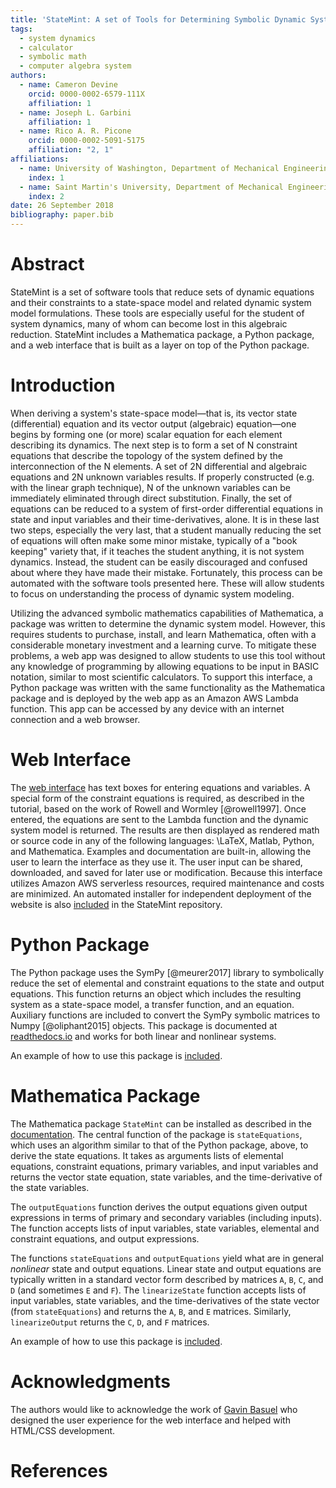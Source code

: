 ```yaml
---
title: 'StateMint: A set of Tools for Determining Symbolic Dynamic System Models using Linear Graph Methods'
tags:
  - system dynamics
  - calculator
  - symbolic math
  - computer algebra system
authors:
  - name: Cameron Devine
    orcid: 0000-0002-6579-111X
    affiliation: 1
  - name: Joseph L. Garbini
    affiliation: 1
  - name: Rico A. R. Picone
    orcid: 0000-0002-5091-5175
    affiliation: "2, 1"
affiliations:
  - name: University of Washington, Department of Mechanical Engineering
    index: 1
  - name: Saint Martin's University, Department of Mechanical Engineering
    index: 2
date: 26 September 2018
bibliography: paper.bib
---
```


# Abstract

StateMint is a set of software tools that reduce sets of dynamic equations and their constraints to a state-space model and related dynamic system model formulations.
These tools are especially useful for the student of system dynamics, many of whom can become lost in this algebraic reduction.
StateMint includes a Mathematica package, a Python package, and a web interface that is built as a layer on top of the Python package.

# Introduction

When deriving a system's state-space model&mdash;that is, its vector state (differential) equation and its vector output (algebraic) equation&mdash;one begins by forming one (or more) scalar equation for each element describing its dynamics.
The next step is to form a set of N constraint equations that describe the topology of the system defined by the interconnection of the N elements.
A set of 2N differential and algebraic equations and 2N unknown variables results.
If properly constructed (e.g. with the linear graph technique), N of the unknown variables can be immediately eliminated through direct substitution.
Finally, the set of equations can be reduced to a system of first-order differential equations in state and input variables and their time-derivatives, alone.
It is in these last two steps, especially the very last, that a student manually reducing the set of equations will often make some minor mistake, typically of a "book keeping" variety that, if it teaches the student anything, it is not system dynamics.
Instead, the student can be easily discouraged and confused about where they have made their mistake.
Fortunately, this process can be automated with the software tools presented here.
These will allow students to focus on understanding the process of dynamic system modeling.

Utilizing the advanced symbolic mathematics capabilities of Mathematica, a package was written to determine the dynamic system model.
However, this requires students to purchase, install, and learn Mathematica, often with a considerable monetary investment and a learning curve.
To mitigate these problems, a web app was designed to allow students to use this tool without any knowledge of programming by allowing equations to be input in BASIC notation, similar to most scientific calculators.
To support this interface, a Python package was written with the same functionality as the Mathematica package and is deployed by the web app as an Amazon AWS Lambda function.
This app can be accessed by any device with an internet connection and a web browser.

# Web Interface

The [web interface](http://statemint.camerondevine.me/) has text boxes for entering equations and variables.
A special form of the constraint equations is required, as described in the tutorial, based on the work of Rowell and Wormley [@rowell1997].
Once entered, the equations are sent to the Lambda function and the dynamic system model is returned.
The results are then displayed as rendered math or source code in any of the following languages: \LaTeX, Matlab, Python, and Mathematica.
Examples and documentation are built-in, allowing the user to learn the interface as they use it.
The user input can be shared, downloaded, and saved for later use or modification.
Because this interface utilizes Amazon AWS serverless resources, required maintenance and costs are minimized.
An automated installer for independent deployment of the website is also [included](https://github.com/CameronDevine/StateMint/tree/master/web) in the StateMint repository.

# Python Package

The Python package uses the SymPy [@meurer2017] library to symbolically reduce the set of elemental and constraint equations to the state and output equations.
This function returns an object which includes the resulting system as a state-space model, a transfer function, and an equation.
Auxiliary functions are included to convert the SymPy symbolic matrices to Numpy [@oliphant2015] objects.
This package is documented at [readthedocs.io](https://statemint.readthedocs.io/en/latest/) and works for both linear and nonlinear systems.

An example of how to use this package is [included](https://github.com/CameronDevine/StateMint/blob/master/python/Example.ipynb).

# Mathematica Package

The Mathematica package `StateMint` can be installed as described in the [documentation](https://github.com/CameronDevine/StateMint/blob/master/mathematica/README.md). The central function of the package is `stateEquations`, which uses an algorithm similar to that of the Python package, above, to derive the state equations. It takes as arguments lists of elemental equations, constraint equations, primary variables, and input variables and returns the vector state equation, state variables, and the time-derivative of the state variables.

The `outputEquations` function derives the output equations given output expressions in terms of primary and secondary variables (including inputs). The function accepts lists of input variables, state variables, elemental and constraint equations, and output expressions.

The functions `stateEquations` and `outputEquations` yield what are in general *nonlinear* state and output equations. Linear state and output equations are typically written in a standard vector form described by matrices `A`, `B`, `C`, and `D` (and sometimes `E` and `F`). The `linearizeState` function accepts lists of input variables, state variables, and the time-derivatives of the state vector (from `stateEquations`) and returns the `A`, `B`, and `E` matrices. Similarly, `linearizeOutput` returns the `C`, `D`, and `F` matrices.

An example of how to use this package is [included](https://github.com/CameronDevine/StateMint/blob/master/mathematica/Example.nb).

# Acknowledgments

The authors would like to acknowledge the work of [Gavin Basuel](https://www.gavinbasuel.com/) who designed the user experience for the web interface and helped with HTML/CSS development.

# References

<!--stackedit_data:
eyJkaXNjdXNzaW9ucyI6eyJ2QWlBMUtnQUJta1lPY01lIjp7In
RleHQiOiJCQVNJQyBub3RhdGlvbiIsInN0YXJ0IjoyODY1LCJl
bmQiOjI4Nzl9LCJsdmNEODBUSHYyUTlLTVQ3Ijp7InN0YXJ0Ij
ozMzg3LCJlbmQiOjMzOTUsInRleHQiOiJ0dXRvcmlhbCJ9LCJ0
dG5oaFpxdjhqekRqemtlIjp7InN0YXJ0IjozOTg1LCJlbmQiOj
QxNTcsInRleHQiOiJBbiBhdXRvbWF0ZWQgaW5zdGFsbGVyIGZv
ciBpbmRlcGVuZGVudCBkZXBsb3ltZW50IG9mIHRoZSB3ZWJzaX
RlIGlzIGFsc28gW2luY2x14oCmIn0sIkc3SnhoWkpHZVV6Um9o
SE8iOnsic3RhcnQiOjQ0MTAsImVuZCI6NDQyMSwidGV4dCI6In
N0YXRlLXNwYWNlIn0sInBMcVpXV0wydXdQVkhXekMiOnsic3Rh
cnQiOjQ0NTQsImVuZCI6NDQ2NSwidGV4dCI6ImFuIGVxdWF0aW
9uIn0sIlhaMnU3YnJlTTVOQmZTNlIiOnsic3RhcnQiOjQ1NjQs
ImVuZCI6NDU3MSwidGV4dCI6Im9iamVjdHMifSwiSGh1aXB5M2
hmT2pnbm9EUyI6eyJzdGFydCI6NDU3MywiZW5kIjo0NzEzLCJ0
ZXh0IjoiVGhpcyBjb2RlIGlzIGRvY3VtZW50ZWQgYXQgW3JlYW
R0aGVkb2NzLmlvXShodHRwczovL3N0YXRlbWludC5yZWFkdGhl
ZG9jcy5pby9lbuKApiJ9fSwiY29tbWVudHMiOnsiRXVPVXZiRm
lINXFUbktRMCI6eyJkaXNjdXNzaW9uSWQiOiJ2QWlBMUtnQUJt
a1lPY01lIiwic3ViIjoiZ2g6MTAzOTQ4OTYiLCJ0ZXh0IjoiU2
hvdWxkIHdlIGNpdGUgQkFTSUMgbm90YXRpb24/IEkgZm91bmQg
aXQgb24gV2lraXBlZGlhLCAgXG5baHR0cHM6Ly9lbi53aWtpcG
VkaWEub3JnL3dpa2kvQ2FsY3VsYXRvcl9pbnB1dF9tZXRob2Rz
I0JBU0lDX25vdGF0aW9uXShodHRwczovL2VuLndpa2lwZWRpYS
5vcmcvd2lraS9DYWxjdWxhdG9yX2lucHV0X21ldGhvZHMjQkFT
SUNfbm90YXRpb24pIiwiY3JlYXRlZCI6MTU0Mzk1Mzc1NDY0OX
0sIkVVRDZaRVlLc09aWUFXcWYiOnsiZGlzY3Vzc2lvbklkIjoi
dkFpQTFLZ0FCbWtZT2NNZSIsInN1YiI6ImdvOjEwMjkwNTQzNT
UzMDg5NjQ3NDgwMCIsInRleHQiOiJJIHRoaW5rIHRoYXQgd291
bGQgYmUgZ29vZCB0byBjaXRlIGl0IC4uLiBCQVNJQyBpcyBhIG
xhbmd1YWdlLCByaWdodD8gU28gSSdkIGNpdGUgaXQgaG93ZXZl
ciB5b3UndmUgYmVlbiBjaXRpbmcgdGhlIG90aGVycyAuLi4iLC
JjcmVhdGVkIjoxNTQ0NTE2MjYxMzc1fSwiSko1d1BPS1FXeFRL
MFBVdSI6eyJkaXNjdXNzaW9uSWQiOiJsdmNEODBUSHYyUTlLTV
Q3Iiwic3ViIjoiZ286MTAyOTA1NDM1NTMwODk2NDc0ODAwIiwi
dGV4dCI6ImhyZWYiLCJjcmVhdGVkIjoxNTQ0NTU3MjkzMjI4fS
wiaFpCS09ZeWc4UW1UTU9ycSI6eyJkaXNjdXNzaW9uSWQiOiJ0
dG5oaFpxdjhqekRqemtlIiwic3ViIjoiZ286MTAyOTA1NDM1NT
MwODk2NDc0ODAwIiwidGV4dCI6IkRpZCBJIHByb3Blcmx5IGNs
YXJpZnkgdGhpcz8iLCJjcmVhdGVkIjoxNTQ0NTU3MzI5NzQyfS
wiYUplNkdCWTVsaVFjbklZZiI6eyJkaXNjdXNzaW9uSWQiOiJ0
dG5oaFpxdjhqekRqemtlIiwic3ViIjoiZ286MTAyOTA1NDM1NT
MwODk2NDc0ODAwIiwidGV4dCI6IkFsc28sIGRvZXMgaXQgYWxs
b3cgc29tZW9uZSB0byBob29rIHVwIHRoZWlyIG93biBBV1MgaW
5zdGFuY2UgLi4uIGFuZCBkaWQgeW91IGluY2x1ZGUgZG9jcyBv
biBob3cgdG8gZ2V0IHRoZSBBV1Mgc2V0IHVwPyIsImNyZWF0ZW
QiOjE1NDQ1NTczODc5Mjh9LCJpbDF0T2pTNzUxTjlRV2hWIjp7
ImRpc2N1c3Npb25JZCI6Ikc3SnhoWkpHZVV6Um9oSE8iLCJzdW
IiOiJnbzoxMDI5MDU0MzU1MzA4OTY0NzQ4MDAiLCJ0ZXh0Ijoi
V2Ugc2hvdWxkIGRvdWJsZSBjaGVjayB0aGF0IHdlJ3JlIGNvbn
Npc3RlbnRseSBoeXBoZW5hdGluZyBzdGF0ZS1zcGFjZSAuLi4g
aXQncyB0aGUgc3RhbmRhcmQgdXNhZ2UiLCJjcmVhdGVkIjoxNT
Q0NTU4NjY3ODk3fSwiZEtiUUc4MkRSQ3k0RkZkNCI6eyJkaXNj
dXNzaW9uSWQiOiJwTHFaV1dMMnV3UFZIV3pDIiwic3ViIjoiZ2
86MTAyOTA1NDM1NTMwODk2NDc0ODAwIiwidGV4dCI6IndoYXQg
aXMgdGhlIGVxdWF0aW9uPyBTaW5jZSBJIGRvbid0IGtub3csIH
BlcmhhcHMgeW91IGNhbiBiZSBtb3JlIHNwZWNpZmljIiwiY3Jl
YXRlZCI6MTU0NDU1ODcwMzg4Mn0sIlp0OXJHV0hvSnVzdTV3S3
YiOnsiZGlzY3Vzc2lvbklkIjoiWFoydTdicmVNNU5CZlM2UiIs
InN1YiI6ImdvOjEwMjkwNTQzNTUzMDg5NjQ3NDgwMCIsInRleH
QiOiJXaGF0IGtpbmQgb2Ygb2JqZWN0cz8gQXJlIHRoZXkgY2Fs
bGVkIG51bWVyaWNhbCBhcnJheXMgb3Igc29tZXRoaW5nPyIsIm
NyZWF0ZWQiOjE1NDQ1NTg3OTMzOTB9LCJFMzIxVndsbENHODhl
R0pnIjp7ImRpc2N1c3Npb25JZCI6IkhodWlweTNoZk9qZ25vRF
MiLCJzdWIiOiJnbzoxMDI5MDU0MzU1MzA4OTY0NzQ4MDAiLCJ0
ZXh0IjoiQSBnZW5lcmFsIGNvbW1lbnQgb24gaHlwZXJsaW5rcy
4gSSBrbm93IHRoaXMgam91cm5hbCBpcyB2ZXJ5IGRpZ2l0YWxs
eSBvcmllbnRlZCwgYnV0IEkndmUgc3RhcnRlZCB1c2luZyB0aG
UgZm9sbG93aW5nIHBhcmFkaWdtIGZvciBpbXBvcnRhbnQgaHlw
ZXJsaW5rczogZm9yIHRoZSBkaXNwbGF5ZWQgdGV4dCwgSSB1c2
UgdGhlIGZ1bGwgVVJMIChleGNlcHQgdGhlIFwiaHR0cHM6Ly93
d3cuXCIpLCBvbiBpdHMgb3duIGxpbmUsIGNlbnRlcmVkLCBpbi
B0eXBld3JpdGVyIGZvbnQsIHdpdGhvdXQgYSBzZWxlY3RhYmxl
IHBlcmlvZCBhdCB0aGUgZW5kIChpbiBMYVRlWCBJIGNhbiBtYW
tlIGFuIHVuc2VsZWN0YWJsZSBwZXJpb2QpLiBJJ20gbm90IHN1
cmUgaWYgeW91IHdhbnQgdG8gYWRvcHQgc29tZXRoaW5nIHNpbW
lsYXIsIGhlcmUsIGJ1dCBpdCBoYXMgdGhlIGFkdmFudGFnZSBv
ZiBzdXJ2aXZpbmcgcHJpbnRpbmcgYW5kIGNhbGxpbmcgYXR0ZW
50aW9uIHRvIHRoZSBVUkwiLCJjcmVhdGVkIjoxNTQ0NTU5MDcx
ODMwfX0sImhpc3RvcnkiOlsxMTMzMjQ0NjY0LC0xMjYwNTU0NT
UwLC0xNjgzNDY5NDQ5LC0xMTcxNTA5Nzk5LC0yNjc3NjYzOTUs
LTU1Njk0MDMwNyw0MzM3NDQ2OTMsLTM4NzUzMjkyMCwzMjMzMj
Y2ODQsNTEyNjA5NTk2LC0xOTQ5NDEzNjAyLC00MjIwNDE1OTUs
LTE2NTU1Njg0MTQsLTEyMDk3NTA3OTYsLTczNTYwNTQ2NSwxNz
E3MjAwMDg2LC0xNTEzOTA1MDA3LDIwMjIyOTUzNzcsLTkyMDk2
OTY2Myw4NzQ0MDIxOTFdfQ==
-->